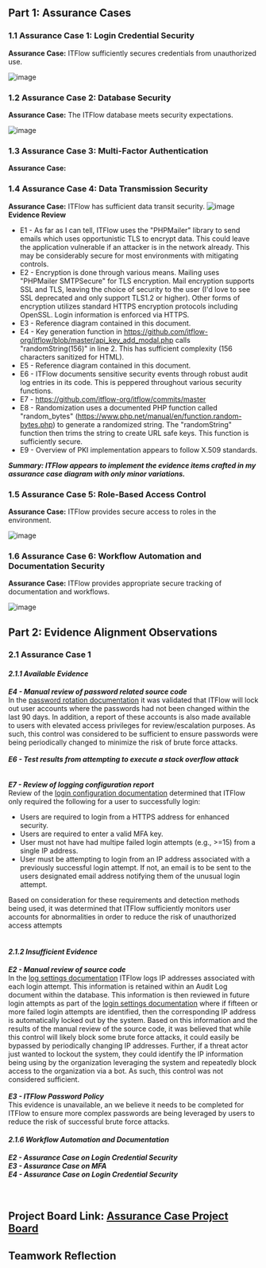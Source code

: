 ## Part 1: Assurance Cases
### 1.1 Assurance Case 1: Login Credential Security
**Assurance Case:**   ITFlow sufficiently secures credentials from unauthorized use.

![image](https://github.com/Deeds101/CYBR8420-project/assets/87542247/2e814cbc-baf8-405f-b38b-2b719ed1c3ef)

### 1.2 Assurance Case 2: Database Security
**Assurance Case:**  The ITFlow database meets security expectations. 

![image](https://github.com/Deeds101/CYBR8420-project/assets/87542247/1826c41f-d485-447a-8247-85ef17b28ae7)


### 1.3 Assurance Case 3: Multi-Factor Authentication
**Assurance Case:**

### 1.4 Assurance Case 4: Data Transmission Security
**Assurance Case:**   ITFlow has sufficient data transit security.
![image](https://github.com/Deeds101/CYBR8420-project/assets/143226996/fea03910-406c-4515-a947-8dd00f883b80)
**Evidence Review**
- E1 - As far as I can tell, ITFlow uses the "PHPMailer" library to send emails which uses opportunistic TLS to encrypt data. This could leave the application vulnerable if an attacker is in the network already. This may be considerably secure for most environments with mitigating controls. 
- E2 - Encryption is done through various means. Mailing uses "PHPMailer SMTPSecure" for TLS encryption. Mail encryption supports SSL and TLS, leaving the choice of security to the user (I'd love to see SSL deprecated and only support TLS1.2 or higher). Other forms of encryption utilizes standard HTTPS encryption protocols including OpenSSL. Login information is enforced via HTTPS.  
- E3 - Reference diagram contained in this document. 
- E4 - Key generation function in https://github.com/itflow-org/itflow/blob/master/api_key_add_modal.php calls "randomString(156)" in line 2. This has sufficient complexity (156 characters sanitized for HTML). 
- E5 - Reference diagram contained in this document. 
- E6 - ITFlow documents sensitive security events through robust audit log entries in its code. This is peppered throughout various security functions. 
- E7 - https://github.com/itflow-org/itflow/commits/master
- E8 - Randomization uses a documented PHP function called "random_bytes" (https://www.php.net/manual/en/function.random-bytes.php) to generate a randomized string. The "randomString" function then trims the string to create URL safe keys. This function is sufficiently secure. 
- E9 - Overview of PKI implementation appears to follow X.509 standards. 

***Summary: ITFlow appears to implement the evidence items crafted in my assurance case diagram with only minor variations.***

### 1.5 Assurance Case 5: Role-Based Access Control
**Assurance Case:**   ITFlow provides secure access to roles in the environment.

![image](https://github.com/Deeds101/CYBR8420-project/assets/87542247/3eb9fef9-806a-41b6-9bc7-5da46efa13d9)

### 1.6 Assurance Case 6: Workflow Automation and Documentation Security
**Assurance Case:**  ITFlow provides appropriate secure tracking of documentation and workflows.

![image](https://github.com/Deeds101/CYBR8420-project/assets/87542247/eb52310f-dc62-4593-86eb-67a0a450cdf8)





## Part 2: Evidence Alignment Observations
### 2.1 Assurance Case 1
#### *2.1.1 Available Evidence*
***E4 - Manual review of password related source code*** \
In the [password rotation documentation](https://github.com/itflow-org/itflow/blob/5b49d35f1a0241060c0f83ee696aa53df2f3c782/report_password_rotation.php#L4) it was validated that ITFlow will lock out user accounts where the passwords had not been changed within the last 90 days.  In addition, a report of these accounts is also made available to users with elevated access privileges for review/escalation purposes. As such, this control was considered to be sufficient to ensure passwords were being periodically changed to minimize the risk of brute force attacks.<br><br>
***E6 - Test results from attempting to execute a stack overflow attack*** \
<br><br>
***E7 - Review of logging configuration report*** \
Review of the [login configuration documentation](https://github.com/itflow-org/itflow/blob/5b49d35f1a0241060c0f83ee696aa53df2f3c782/login.php) determined that 
ITFlow only required the following for a user to successfully login:
- Users are required to login from a HTTPS address for enhanced security.
- Users are required to enter a valid MFA key.
- User must not have had multipe failed login attempts (e.g., >=15) from a single IP address.
- User must be attempting to login from an IP address associated with a previously successful login attempt.  If not, an email is to be sent to the users designated email address notifying them of the unusual login attempt.

Based on consideration for these requirements and detection methods being used, it was determined that ITFlow sufficiently monitors user accounts for abnormalities in order to reduce the risk of unauthorized access attempts<br><br>
#### *2.1.2 Insufficient Evidence*
***E2 - Manual review of source code*** \
In the [log settings documentation](https://github.com/itflow-org/itflow/blob/cd006d0625d638880fe3d6e1c4210eb14e504dbd/logs.php#L17) ITFlow logs IP addresses associated with each login attempt.  This information is retained within an Audit Log document within the database.  This information is then reviewed in future login attempts as part of the [login settings documentation](https://github.com/itflow-org/itflow/blob/cd006d0625d638880fe3d6e1c4210eb14e504dbd/login.php#L3) where if fifteen or more failed login attempts are identified, then the corresponding IP address is automatically locked out by the system.  Based on this information and the results of the manual review of the source code, it was believed that while this control will likely block some brute force attacks, it could easily be bypassed by periodically changing IP addresses.  Further, if a threat actor just wanted to lockout the system, they could identify the IP information being using by the organization leveraging the system and repeatedly block access to the organization via a bot.  As such, this control was not considered sufficient.<br><br>
***E3 - ITFlow Password Policy*** \
This evidence is unavailable, an we believe it needs to be completed for ITFlow to ensure more complex passwords are being leveraged by users to reduce the risk of successful brute force attacks.<br><be>


#### *2.1.6 Workflow Automation and Documentation*
***E2 - Assurance Case on Login Credential Security*** \
***E3 - Assurance Case on MFA*** \
***E4 - Assurance Case on Login Credential Security*** \
<br><br>


## Project Board Link: [Assurance Case Project Board](https://github.com/users/Deeds101/projects/4/views/1)

## Teamwork Reflection


